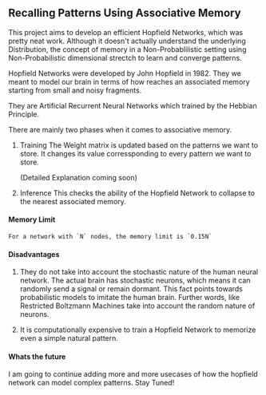 ## Recalling Patterns Using Associative Memory

This project aims to develop an efficient Hopfield Networks, which was pretty neat work. 
Although it doesn't actually understand the underlying Distribution, the concept of memory in a Non-Probablilistic 
setting using Non-Probabilistic dimensional strectch to learn and converge patterns.

Hopfield Networks were developed by John Hopfield in 1982. They we meant to model our brain in terms of how reaches an associated memory starting from small and noisy fragments. 

They are Artificial Recurrent Neural Networks which trained by the Hebbian Principle. 

There are mainly two phases when it comes to associative memory.

1. Training
   The Weight matrix is updated based on the patterns we want to store. It changes its value corressponding to every pattern we want to store.

   (Detailed Explanation coming soon)

2. Inference
   This checks the ability of the Hopfield Network to collapse to the nearest associated memory.


#### Memory Limit

    For a network with `N` nodes, the memory limit is `0.15N`

#### Disadvantages
1. They do not take into account the stochastic nature of the human neural network. The actual brain has stochastic neurons, which means it can randomly send a signal or remain dormant. This fact points towards probabilistic models to imitate the human brain. Further words, like Restricted Boltzmann Machines take into account the random nature of neurons. 

2. It is computationally expensive to train a Hopfield Network to memorize even a simple natural pattern.


#### Whats the future
I am going to continue adding more and more usecases of how the hopfield network can model complex patterns. Stay Tuned!


